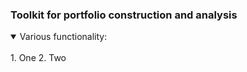 ### Toolkit for portfolio construction and analysis
<details open>
<summary>Various functionality:</summary>
<br>
1. One
2. Two

</details>
